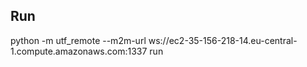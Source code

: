 ## Run
python -m utf_remote --m2m-url ws://ec2-35-156-218-14.eu-central-1.compute.amazonaws.com:1337  run